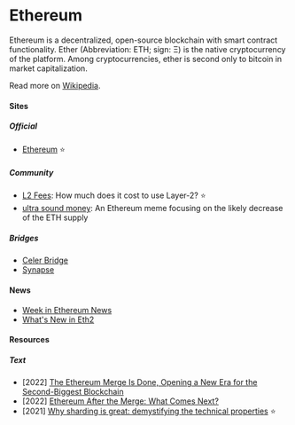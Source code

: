 # Ethereum

Ethereum is a decentralized, open-source blockchain with smart contract functionality. Ether (Abbreviation: ETH; sign: Ξ) is the native cryptocurrency of the platform. Among cryptocurrencies, ether is second only to bitcoin in market capitalization.

Read more on [Wikipedia](https://en.wikipedia.org/wiki/Ethereum).

#### Sites

##### Official
- [Ethereum](https://ethereum.org) ⭐

##### Community
- [L2 Fees](https://l2fees.info): How much does it cost to use Layer-2? ⭐
- [ultra sound money](https://ultrasound.money): An Ethereum meme focusing on the likely decrease of the ETH supply

##### Bridges
- [Celer Bridge](https://cbridge.celer.network)
- [Synapse](https://synapseprotocol.com)

#### News
- [Week in Ethereum News](https://weekinethereumnews.com)
- [What's New in Eth2](https://hackmd.io/@benjaminion/eth2_news)

#### Resources

##### Text
- [2022] [The Ethereum Merge Is Done, Opening a New Era for the Second-Biggest Blockchain](https://www.coindesk.com/tech/2022/09/15/the-ethereum-merge-is-done-did-it-work)
- [2022] [Ethereum After the Merge: What Comes Next?](https://www.coindesk.com/tech/2022/08/01/ethereum-after-the-merge-what-comes-next)
- [2021] [Why sharding is great: demystifying the technical properties](https://vitalik.ca/general/2021/04/07/sharding.html) ⭐
